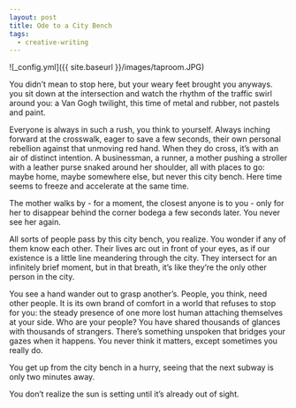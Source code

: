 ```yaml
---
layout: post
title: Ode to a City Bench
tags:
  - creative-writing
---
```

![_config.yml]({{ site.baseurl }}/images/taproom.JPG)

You didn’t mean to stop here, but your weary feet brought you anyways. you sit down at the intersection and watch the rhythm of the traffic swirl around you: a Van Gogh twilight, this time of metal and rubber, not pastels and paint. 

Everyone is always in such a rush, you think to yourself. Always inching forward at the crosswalk, eager to save a few seconds, their own personal rebellion against that unmoving red hand. When they do cross, it’s with an air of distinct intention. A businessman, a runner, a mother pushing a stroller with a leather purse snaked around her shoulder, all with places to go: maybe home, maybe somewhere else, but never this city bench. Here time seems to freeze and accelerate at the same time. 

The mother walks by - for a moment, the closest anyone is to you - only for her to disappear behind the corner bodega a few seconds later. You never see her again. 

All sorts of people pass by this city bench, you realize. You wonder if any of them know each other. Their lives arc out in front of your eyes, as if our existence is a little line meandering through the city. They intersect for an infinitely brief moment, but in that breath, it’s like they’re the only other person in the city.

You see a hand wander out to grasp another’s. People, you think, need other people. It is its own brand of comfort in a world that refuses to stop for you: the steady presence of one more lost human attaching themselves at your side. Who are your people? You have shared thousands of glances with thousands of strangers. There’s something unspoken that bridges your gazes when it happens. You never think it matters, except sometimes you really do.  

You get up from the city bench in a hurry, seeing that the next subway is only two minutes away. 

You don’t realize the sun is setting until it’s already out of sight.
